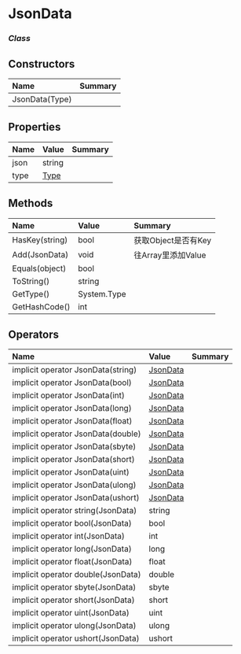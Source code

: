 # JsonData

### *Class*



## Constructors

| Name           | Summary |
| :------------- | :------ |
| JsonData(Type) |         |



## Properties

| Name | Value                      | Summary |
| :--- | :------------------------- | :------ |
| json | string                     |         |
| type | [Type](.\JsonData.Type.md) |         |



## Methods

| Name           | Value       | Summary             |
| :------------- | :---------- | :------------------ |
| HasKey(string) | bool        | 获取Object是否有Key |
| Add(JsonData)  | void        | 往Array里添加Value  |
| Equals(object) | bool        |                     |
| ToString()     | string      |                     |
| GetType()      | System.Type |                     |
| GetHashCode()  | int         |                     |



## Operators

| Name                               | Value                     | Summary |
| :--------------------------------- | :------------------------ | :------ |
| implicit operator JsonData(string) | [JsonData](./JsonData.md) |         |
| implicit operator JsonData(bool)   | [JsonData](./JsonData.md) |         |
| implicit operator JsonData(int)    | [JsonData](./JsonData.md) |         |
| implicit operator JsonData(long)   | [JsonData](./JsonData.md) |         |
| implicit operator JsonData(float)  | [JsonData](./JsonData.md) |         |
| implicit operator JsonData(double) | [JsonData](./JsonData.md) |         |
| implicit operator JsonData(sbyte)  | [JsonData](./JsonData.md) |         |
| implicit operator JsonData(short)  | [JsonData](./JsonData.md) |         |
| implicit operator JsonData(uint)   | [JsonData](./JsonData.md) |         |
| implicit operator JsonData(ulong)  | [JsonData](./JsonData.md) |         |
| implicit operator JsonData(ushort) | [JsonData](./JsonData.md) |         |
| implicit operator string(JsonData) | string                    |         |
| implicit operator bool(JsonData)   | bool                      |         |
| implicit operator int(JsonData)    | int                       |         |
| implicit operator long(JsonData)   | long                      |         |
| implicit operator float(JsonData)  | float                     |         |
| implicit operator double(JsonData) | double                    |         |
| implicit operator sbyte(JsonData)  | sbyte                     |         |
| implicit operator short(JsonData)  | short                     |         |
| implicit operator uint(JsonData)   | uint                      |         |
| implicit operator ulong(JsonData)  | ulong                     |         |
| implicit operator ushort(JsonData) | ushort                    |         |